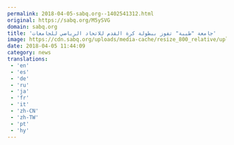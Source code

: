 ```yaml
---
permalink: 2018-04-05-sabq.org--1402541312.html
original: https://sabq.org/M5ySVG
domain: sabq.org
title: 'جامعة "طيبة" تفوز ببطولة كرة القدم للاتحاد الرياضي للجامعات'
image: https://cdn.sabq.org/uploads/media-cache/resize_800_relative/uploads/material-file/5ac6061451a773613c8d898f/5ac60602aae20.jpg
date: 2018-04-05 11:44:09
category: news
translations: 
 - 'en'
 - 'es'
 - 'de'
 - 'ru'
 - 'ja'
 - 'fr'
 - 'it'
 - 'zh-CN'
 - 'zh-TW'
 - 'pt'
 - 'hy'
---
```


